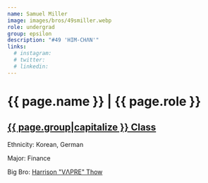 ```yaml
---
name: Samuel Miller
image: images/bros/49smiller.webp
role: undergrad
group: epsilon
description: "#49 'HIM-CHΛN'"
links:
  # instagram: 
  # twitter: 
  # linkedin: 
---
```


# {{ page.name }} | {{ page.role }} 
    
## [{{ page.group|capitalize }} Class](/ah/{{page.group}}s)
    
Ethnicity: Korean, German

Major: Finance

Big Bro: [Harrison "VΛPRE" Thow](43hthow)


